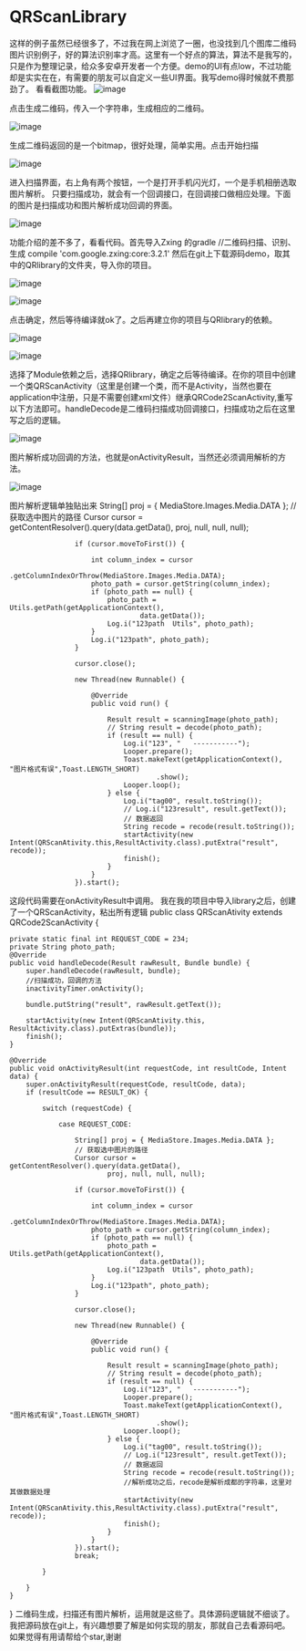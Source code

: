 # QRScanLibrary
这样的例子虽然已经很多了，不过我在网上浏览了一圈，也没找到几个图库二维码图片识别例子，好的算法识别率才高。这里有一个好点的算法，算法不是我写的，只是作为整理记录，给众多安卓开发者一个方便。demo的UI有点low，不过功能却是实实在在，有需要的朋友可以自定义一些UI界面。我写demo得时候就不费那劲了。
看看截图功能。
![image](https://github.com/SingleShu/QRScanLibrary/raw/master/imagecache/a.jpg)

点击生成二维码，传入一个字符串，生成相应的二维码。

![image](https://github.com/SingleShu/QRScanLibrary/raw/master/imagecache/b.jpg)

生成二维码返回的是一个bitmap，很好处理，简单实用。点击开始扫描

![image](https://github.com/SingleShu/QRScanLibrary/raw/master/imagecache/c.jpg)

进入扫描界面，右上角有两个按钮，一个是打开手机闪光灯，一个是手机相册选取图片解析。
只要扫描成功，就会有一个回调接口，在回调接口做相应处理。下面的图片是扫描成功和图片解析成功回调的界面。

![image](https://github.com/SingleShu/QRScanLibrary/raw/master/imagecache/d.jpg)

功能介绍的差不多了，看看代码。首先导入Zxing 的gradle
//二维码扫描、识别、生成
    compile 'com.google.zxing:core:3.2.1'
然后在git上下载源码demo，取其中的QRlibrary的文件夹，导入你的项目。

![image](https://github.com/SingleShu/QRScanLibrary/raw/master/imagecache/e.jpg)

![image](https://github.com/SingleShu/QRScanLibrary/raw/master/imagecache/f.jpg)

点击确定，然后等待编译就ok了。之后再建立你的项目与QRlibrary的依赖。

![image](https://github.com/SingleShu/QRScanLibrary/raw/master/imagecache/g.jpg)

![image](https://github.com/SingleShu/QRScanLibrary/raw/master/imagecache/h.jpg)

选择了Module依赖之后，选择QRlibrary，确定之后等待编译。在你的项目中创建一个类QRScanActivity（这里是创建一个类，而不是Activity，当然也要在application中注册，只是不需要创建xml文件）继承QRCode2ScanActivity,重写以下方法即可。handleDecode是二维码扫描成功回调接口，扫描成功之后在这里写之后的逻辑。

![image](https://github.com/SingleShu/QRScanLibrary/raw/master/imagecache/i.jpg)

图片解析成功回调的方法，也就是onActivityResult，当然还必须调用解析的方法。

![image](https://github.com/SingleShu/QRScanLibrary/raw/master/imagecache/j.jpg)

图片解析逻辑单独贴出来
 String[] proj = { MediaStore.Images.Media.DATA };
                    // 获取选中图片的路径
                    Cursor cursor = getContentResolver().query(data.getData(),
                            proj, null, null, null);

                    if (cursor.moveToFirst()) {

                        int column_index = cursor
                                .getColumnIndexOrThrow(MediaStore.Images.Media.DATA);
                        photo_path = cursor.getString(column_index);
                        if (photo_path == null) {
                            photo_path = Utils.getPath(getApplicationContext(),
                                    data.getData());
                            Log.i("123path  Utils", photo_path);
                        }
                        Log.i("123path", photo_path);
                    }

                    cursor.close();

                    new Thread(new Runnable() {

                        @Override
                        public void run() {

                            Result result = scanningImage(photo_path);
                            // String result = decode(photo_path);
                            if (result == null) {
                                Log.i("123", "   -----------");
                                Looper.prepare();
                                Toast.makeText(getApplicationContext(), "图片格式有误",Toast.LENGTH_SHORT)
                                        .show();
                                Looper.loop();
                            } else {
                                Log.i("tag00", result.toString());
                                // Log.i("123result", result.getText());
                                // 数据返回
                                String recode = recode(result.toString());
                                startActivity(new Intent(QRScanAtivity.this,ResultActivity.class).putExtra("result", recode));
                                finish();
                            }
                        }
                    }).start();
这段代码需要在onActivityResult中调用。
我在我的项目中导入library之后，创建了一个QRScanActivity，粘出所有逻辑
public class QRScanAtivity extends QRCode2ScanActivity {

    private static final int REQUEST_CODE = 234;
    private String photo_path;
    @Override
    public void handleDecode(Result rawResult, Bundle bundle) {
        super.handleDecode(rawResult, bundle);
        //扫描成功，回调的方法
        inactivityTimer.onActivity();

        bundle.putString("result", rawResult.getText());

        startActivity(new Intent(QRScanAtivity.this, ResultActivity.class).putExtras(bundle));
        finish();
    }

    @Override
    public void onActivityResult(int requestCode, int resultCode, Intent data) {
        super.onActivityResult(requestCode, resultCode, data);
        if (resultCode == RESULT_OK) {

            switch (requestCode) {

                case REQUEST_CODE:

                    String[] proj = { MediaStore.Images.Media.DATA };
                    // 获取选中图片的路径
                    Cursor cursor = getContentResolver().query(data.getData(),
                            proj, null, null, null);

                    if (cursor.moveToFirst()) {

                        int column_index = cursor
                                .getColumnIndexOrThrow(MediaStore.Images.Media.DATA);
                        photo_path = cursor.getString(column_index);
                        if (photo_path == null) {
                            photo_path = Utils.getPath(getApplicationContext(),
                                    data.getData());
                            Log.i("123path  Utils", photo_path);
                        }
                        Log.i("123path", photo_path);
                    }

                    cursor.close();

                    new Thread(new Runnable() {

                        @Override
                        public void run() {

                            Result result = scanningImage(photo_path);
                            // String result = decode(photo_path);
                            if (result == null) {
                                Log.i("123", "   -----------");
                                Looper.prepare();
                                Toast.makeText(getApplicationContext(), "图片格式有误",Toast.LENGTH_SHORT)
                                        .show();
                                Looper.loop();
                            } else {
                                Log.i("tag00", result.toString());
                                // Log.i("123result", result.getText());
                                // 数据返回
                                String recode = recode(result.toString());
                                //解析成功之后，recode是解析成都的字符串，这里对其做数据处理
                                startActivity(new Intent(QRScanAtivity.this,ResultActivity.class).putExtra("result", recode));
                                finish();
                            }
                        }
                    }).start();
                    break;

            }

        }
    }
}
二维码生成，扫描还有图片解析，运用就是这些了。具体源码逻辑就不细谈了。我把源码放在git上，有兴趣想要了解是如何实现的朋友，那就自己去看源码吧。
如果觉得有用请帮给个star,谢谢